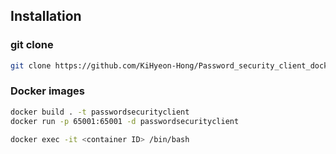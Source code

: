 ## Installation

### git clone

```bash
git clone https://github.com/KiHyeon-Hong/Password_security_client_docker.git
```

### Docker images

```bash
docker build . -t passwordsecurityclient
docker run -p 65001:65001 -d passwordsecurityclient

docker exec -it <container ID> /bin/bash
```
